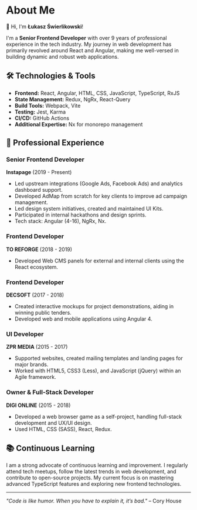 # About Me

👋 Hi, I'm **Łukasz Świerlikowski**!

I'm a **Senior Frontend Developer** with over 9 years of professional experience in the tech industry. My journey in web development has primarily revolved around React and Angular, making me well-versed in building dynamic and robust web applications.

## 🛠️ Technologies & Tools

- **Frontend:** React, Angular, HTML, CSS, JavaScript, TypeScript, RxJS
- **State Management:** Redux, NgRx, React-Query
- **Build Tools:** Webpack, Vite
- **Testing:** Jest, Karma
- **CI/CD:** GitHub Actions
- **Additional Expertise:** Nx for monorepo management

## 🚀 Professional Experience

### Senior Frontend Developer
**Instapage** (2019 - Present)
- Led upstream integrations (Google Ads, Facebook Ads) and analytics dashboard support.
- Developed AdMap from scratch for key clients to improve ad campaign management.
- Led design system initiatives, created and maintained UI Kits.
- Participated in internal hackathons and design sprints.
- Tech stack: Angular (4-16), NgRx, Nx.

### Frontend Developer
**TO REFORGE** (2018 - 2019)
- Developed Web CMS panels for external and internal clients using the React ecosystem.

### Frontend Developer
**DECSOFT** (2017 - 2018)
- Created interactive mockups for project demonstrations, aiding in winning public tenders.
- Developed web and mobile applications using Angular 4.

### UI Developer
**ZPR MEDIA** (2015 - 2017)
- Supported websites, created mailing templates and landing pages for major brands.
- Worked with HTML5, CSS3 (Less), and JavaScript (jQuery) within an Agile framework.

### Owner & Full-Stack Developer
**DIGI ONLINE** (2015 - 2018)
- Developed a web browser game as a self-project, handling full-stack development and UX/UI design.
- Used HTML, CSS (SASS), React, Redux.

## 📚 Continuous Learning

I am a strong advocate of continuous learning and improvement. I regularly attend tech meetups, follow the latest trends in web development, and contribute to open-source projects. My current focus is on mastering advanced TypeScript features and exploring new frontend technologies.

---
*"Code is like humor. When you have to explain it, it’s bad."* – Cory House
